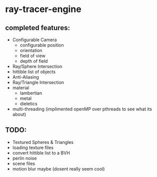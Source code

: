 # ray-tracer-engine

## completed features:

- Configurable Camera
    - configurable position
    - orientation 
    - field of view
    - depth of field
- Ray/Sphere Intersection
- hittible list of objects
- Anti-Aliasing
- Ray/Triangle Intersection
- material
    - lambertian
    - metal
    - dieletics
- multi-threading (implimented openMP over pthreads to see what its about)


## TODO:
- Textured Spheres & Triangles
- loading texture files
- convert hittible list to a BVH
- perlin noise
- scene files
- motion blur maybe (dosent really seem cool)


